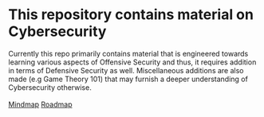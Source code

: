 # This repository contains material on Cybersecurity 
Currently this repo primarily contains material that is engineered towards 
learning various aspects of Offensive Security and 
thus, it requires addition in terms of Defensive Security as well. Miscellaneous additions are also made (e.g Game Theory 101) that may furnish a deeper understanding of Cybersecurity otherwise. <br></br>
[Mindmap](https://xmind.net/embed/gVD4/ "Cyber Security Mindmap")
[Roadmap](https://pauljerimy.com/security-certification-roadmap/ "Cyber Security Roadmap")
